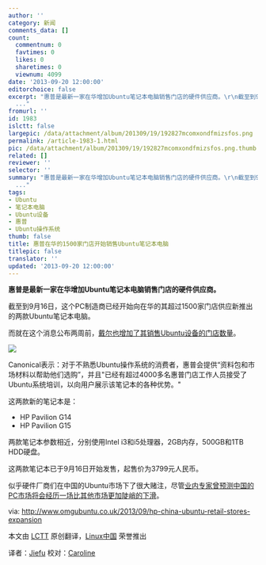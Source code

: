 ```yaml
---
author: ''
category: 新闻
comments_data: []
count:
  commentnum: 0
  favtimes: 0
  likes: 0
  sharetimes: 0
  viewnum: 4099
date: '2013-09-20 12:00:00'
editorchoice: false
excerpt: "惠普是最新一家在华增加Ubuntu笔记本电脑销售门店的硬件供应商。\r\n截至到9月16日，这个PC制造商已经开始向在华的其超过1500家门店供应新推出的两款Ubuntu笔记本电脑。\r\n而就在这个消息公布两周前，戴尔也增加了其销售U
  ..."
fromurl: ''
id: 1983
islctt: false
largepic: /data/attachment/album/201309/19/192827mcomxondfmizsfos.png
permalink: /article-1983-1.html
pic: /data/attachment/album/201309/19/192827mcomxondfmizsfos.png.thumb.jpg
related: []
reviewer: ''
selector: ''
summary: "惠普是最新一家在华增加Ubuntu笔记本电脑销售门店的硬件供应商。\r\n截至到9月16日，这个PC制造商已经开始向在华的其超过1500家门店供应新推出的两款Ubuntu笔记本电脑。\r\n而就在这个消息公布两周前，戴尔也增加了其销售U
  ..."
tags:
- Ubuntu
- 笔记本电脑
- Ubuntu设备
- 惠普
- Ubuntu操作系统
thumb: false
title: 惠普在华的1500家门店开始销售Ubuntu笔记本电脑
titlepic: false
translator: ''
updated: '2013-09-20 12:00:00'
---
```


**惠普是最新一家在华增加Ubuntu笔记本电脑销售门店的硬件供应商。**


截至到9月16日，这个PC制造商已经开始向在华的其超过1500家门店供应新推出的两款Ubuntu笔记本电脑。


而就在这个消息公布两周前，[戴尔也增加了其销售Ubuntu设备的门店数量](http://www.omgubuntu.co.uk/2013/09/dell-to-increase-number-of-stores-selling-ubuntu-loaded-laptops)。


 ![](/data/attachment/album/201309/19/192827mcomxondfmizsfos.png)


Canonical表示：对于不熟悉Ubuntu操作系统的消费者，惠普会提供“资料包和市场材料以帮助他们选购”，并且"已经有超过4000多名惠普门店工作人员接受了Ubuntu系统培训，以向用户展示该笔记本的各种优势。"


这两款新的笔记本是：


* HP Pavilion G14
* HP Pavilion G15


两款笔记本参数相近，分别使用Intel i3和i5处理器，2GB内存，500GB和1TB HDD硬盘。


这两款笔记本已于9月16日开始发售，起售价为3799元人民币。


似乎硬件厂商们在中国的Ubuntu市场下了很大赌注，尽管[业内专家曾预测中国的PC市场将会经历一场比其他市场更加陡峭的下滑](http://www.cnbc.com/id/100998887)。


via: <http://www.omgubuntu.co.uk/2013/09/hp-china-ubuntu-retail-stores-expansion>


本文由 [LCTT](https://github.com/LCTT/TranslateProject) 原创翻译，[Linux中国](http://linux.cn/portal.php) 荣誉推出


译者：[Jiefu](http://linux.cn/space/Jiefu) 校对：[Caroline](http://linux.cn/space/14763)